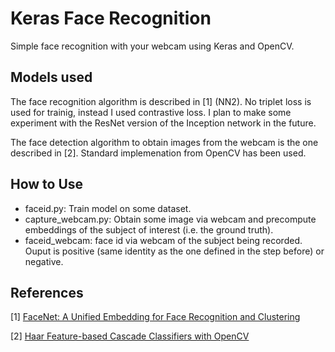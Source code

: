 # Keras Face Recognition

Simple face recognition with your webcam using Keras and OpenCV.

## Models used
The face recognition algorithm is described in [1] (NN2). No triplet loss is
used for trainig, instead I used contrastive loss. 
I plan to make some experiment with the ResNet version of the Inception
network in the future.

The face detection algorithm to obtain images from the webcam is the one described in [2]. 
Standard implemenation from OpenCV has been used.

## How to Use
- faceid.py: Train model on some dataset.  
- capture_webcam.py: Obtain some image via webcam and precompute embeddings of the subject of interest 
(i.e. the ground truth).
- faceid_webcam: face id via webcam of the subject being recorded. 
Ouput is positive (same identity as the one defined in the step before) or negative.
 
## References
[1] [FaceNet: A Unified Embedding for Face Recognition and Clustering](https://arxiv.org/abs/1503.03832)

[2] [Haar Feature-based Cascade Classifiers with OpenCV](https://docs.opencv.org/3.4.1/d7/d8b/tutorial_py_face_detection.html)